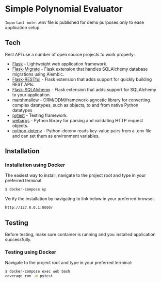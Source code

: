 # Simple Polynomial Evaluator

`Important note`: .env file is published for demo purposes only to ease application setup.

## Tech
Rest API use a number of open source projects to work properly:

- [Flask] - Lightweight web application framework.
- [Flask-Migrate] - Flask extension that handles SQLAlchemy database migrations using Alembic.
- [Flask-RESTful] - Flask extension that adds support for quickly building REST APIs. 
- [Flask-SQLAlchemy] - Flask extension that adds support for SQLAlchemy to your application.
- [marshmallow] - ORM/ODM/framework-agnostic library for converting complex datatypes, such as objects, to and from native Python datatypes
- [pytest] - Testing framework.
- [webargs] - Python library for parsing and validating HTTP request objects.
- [python-dotenv] - Python-dotenv reads key-value pairs from a .env file and can set them as environment variables.
## Installation
### Installation using Docker

The easiest way to install, navigate to the project root and type in your preferred terminal:
```sh
$ docker-compose up
```

Verify the installation by navigating to link below in your preferred browser.

```sh
http://127.0.0.1:8000/
```


## Testing

Before testing, make sure container is running and you installed application successfully.

### Testing using Docker

Navigate to the project root and type in your preferred terminal:
```sh
$ docker-compose exec web bash
coverage run -m pytest
```


[Flask]: https://flask.palletsprojects.com/
[Flask-Bcrypt]: https://flask-bcrypt.readthedocs.io/en/latest/
[Flask-Migrate]: https://flask-migrate.readthedocs.io/en/latest/
[Flask-RESTful]: https://flask-restful.readthedocs.io/en/latest/
[Flask-SQLAlchemy]: https://flask-sqlalchemy.palletsprojects.com/
[marshmallow]: https://marshmallow.readthedocs.io/en/stable/
[PyJWT]: https://pyjwt.readthedocs.io/en/stable/
[pytest]: https://pytest.org
[python-dotenv]: https://pypi.org/project/python-dotenv/
[webargs]: https://webargs.readthedocs.io/en/latest/
